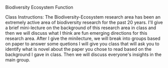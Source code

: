 Biodiversity Ecosystem Function 

Class Instructions: 
The Biodiversity-Ecosystem research area has been an extremely active area of biodiversity research for the past 20 years. I'll give a brief mini-lecture on the background of this research area in class and then we will discuss what I think are fun emerging directions for this research area. After I give the minilecture, we will break into groups based on paper to answer some quetions I will give you class that will ask you to identify what is novel about the paper you chose to read based on the background I gave in class. Then we will discuss everyone's insights in the main group.

